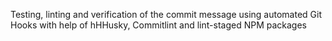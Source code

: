 Testing, linting and verification of the commit message using automated Git Hooks with help of hHHusky, Commitlint and lint-staged NPM packages
